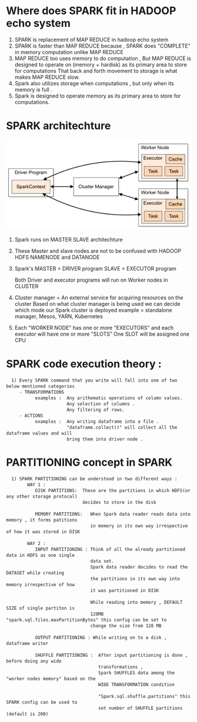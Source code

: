 # Where does SPARK fit in HADOOP echo system
   1) SPARK is replacement of MAP REDUCE in hadoop echo system
   2) SPARK is faster than MAP REDUCE because , SPARK does "COMPLETE" in memory computation unlike 
      MAP REDUCE 
   3) MAP REDUCE too uses memory to do computation , But
      MAP REDUCE is designed to operate on (memory + hardisk) as its primary area to 
      store for computations
      That back and forth movement to storage is what makes MAP REDUCE slow.
   4) Spark also utilizes storage when computations , but only when its memory is full .
   5) Spark is designed to operate memory as its primary area to store for computations. 





# SPARK architechture

<img src="./Y_nontxt_resources/Y_images/Spark_architechture_from_official_doc.png" alt="Spark architecture from official DOC" width="700"/>

   1) Spark runs on MASTER SLAVE architechture
   2) These Master and slave nodes are not to be confused with HADOOP HDFS NAMENODE and DATANODE 
   3) Spark's  MASTER = DRIVER program
               SLAVE  = EXECUTOR program
      
      Both Driver and executor programs will run on Worker nodes in CLUSTER
   4) Cluster manager = An external service for acquiring resources on the cluster
      Based on what cluster manager is being used we can decide which mode our Spark cluster is deployed
      example = standalone manager, Mesos, YARN, Kubernetes
   5) Each "WORKER NODE" has one or more "EXECUTORS" and each executor will have one or more "SLOTS"
      One SLOT will be assigned one CPU




# SPARK code execution theory :
      1) Every SPARK command that you write will fall into one of two below mentioned categories
         - TRANSFORMATIONS 
               examples :  Any arithematic operations of column values.
                           Any selection of columns .
                           Any filtering of rows.
         - ACTIONS
               examples :  Any writing dataframe into a file .
                           "dataframe.collect()" will collect all the dataframe values and will 
                           bring them into driver node .
     
# PARTITIONING concept in SPARK

      1) SPARK PARTITIONING can be understood in two different ways :
            WAY 1 :
               DISK PARTITIONS:  These are the partitions in which HDFS(or any other storage protocal) 
                                 decides to store in the disk

               MEMORY PARTITIONS:   When Spark data reader reads data into memory , it forms patitions 
                                    in memory in its own way irrespective of how it was stored in DISK
            
            WAY 2 :
               INPUT PARTITIONING : Think of all the already partitioned data in HDFS as one single 
                                    data set.
                                    Spark data reader decides to read the DATASET while creating 
                                    the partitions in its own way into memory irrespective of how 
                                    it was partitioned in DISK

                                    While reading into memory , DEFAULT SIZE of single partiton is 
                                    128MB "spark.sql.files.maxPartitionBytes" this config can be set to 
                                    change the size from 128 MB

               OUTPUT PARTITIONING : While writing on to a disk , dataframe writer 

               SHUFFLE PARTITIONING :  After input partitioning is done , before doing any wide 
                                       transformations , 
                                       Spark SHUFFLES data among the "worker nodes memory" based on the 
                                       WIDE TRANSFORMATION condition

                                       "Spark.sql.shuffle.partitions" this SPARK config can be used to 
                                       set number of SHUFFLE partitions (default is 200)

